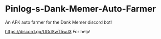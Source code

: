 # Pinlog-s-Dank-Memer-Auto-Farmer
An AFK auto farmer for the Dank Memer discord bot!

https://discord.gg/UGdSwT5wJ3
For help!
